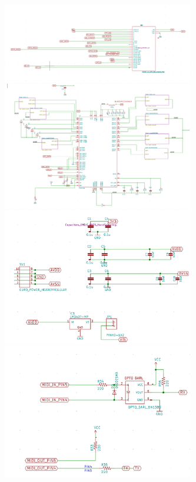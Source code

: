 ![teensy circuit](images/circuit_sheet_teensy.png)
![teensy circuit](images/circuit_sheet_codec.png)
![teensy circuit](images/circuit_sheet_power.png)
![teensy circuit](images/circuit_sheet_midi.png)

